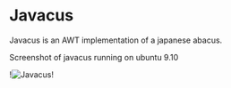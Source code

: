 # Javacus
Javacus is an AWT implementation of a japanese abacus.

Screenshot of javacus running on ubuntu 9.10

!![Javacus!](https://bitbucket.org/plainas/javacus/wiki/javacus_Screenshot.png)